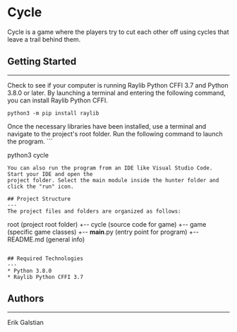 # Cycle
Cycle is a game where the players try to cut each other off using cycles that leave a trail behind them.

## Getting Started
---
Check to see if your computer is running Raylib Python CFFI 3.7 and Python 3.8.0 or later. By launching a terminal and entering the following command, you can install Raylib Python CFFI.
```
python3 -m pip install raylib
```
Once the necessary libraries have been installed, use a terminal and navigate to the project's root folder. Run the following command to launch the program. ```

python3 cycle
```
You can also run the program from an IDE like Visual Studio Code. Start your IDE and open the 
project folder. Select the main module inside the hunter folder and click the "run" icon.

## Project Structure
---
The project files and folders are organized as follows:
```
root                    (project root folder)
+-- cycle               (source code for game)
  +-- game              (specific game classes)
  +-- __main__.py       (entry point for program)
+-- README.md           (general info)
```

## Required Technologies
---
* Python 3.8.0
* Raylib Python CFFI 3.7
```

## Authors
---
Erik Galstian
